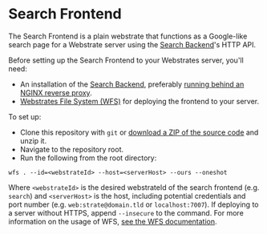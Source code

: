 # Search Frontend

The Search Frontend is a plain webstrate that functions as a Google-like search page for a Webstrate server using the [Search Backend](https://github.com/Webstrates/search-backend)'s HTTP API.

Before setting up the Search Frontend to your Webstrates server, you'll need:

- An installation of the [Search Backend](https://github.com/Webstrates/search-backend), preferably [running behind an NGINX reverse proxy](https://github.com/Webstrates/search-backend#setting-up-nginx-reverse-proxy).
- [Webstrates File System (WFS)](https://www.npmjs.com/package/webstrates-file-system) for deploying the frontend to your server.

To set up:
- Clone this repository with `git` or [download a ZIP of the source code](https://github.com/Webstrates/search-backend/archive/master.zip) and unzip it.
- Navigate to the repository root.
- Run the following from the root directory:
```
wfs . --id=<webstrateId> --host=<serverHost> --ours --oneshot
```
Where `<webstrateId>` is the desired webstrateId of the search frontend (e.g. `search`) and `<serverHost>` is the host, including potential credentials and port number (e.g. `web:strate@domain.tld` or `localhost:7007`). If deploying to a server without HTTPS, append `--insecure` to the command. For more information on the usage of WFS, [see the WFS documentation](https://www.npmjs.com/package/webstrates-file-system).